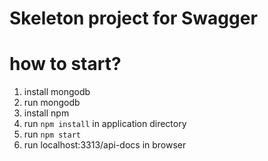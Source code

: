 # Skeleton project for Swagger

# how to start?

1. install mongodb
2. run mongodb
3. install npm
4. run `npm install` in application directory
5. run `npm start`
6. run localhost:3313/api-docs in browser